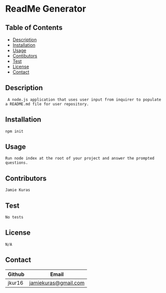 # ReadMe Generator

  ## Table of Contents

  * [Description](#Description)
  * [Installation](#Installation)
  * [Usage](#Usage)
  * [Contibutors](#Contributors)
  * [Test](#Test)
  * [License](#License)
  * [Contact](#Contact)
  
  ## Description 
     A node.js application that uses user input from inquirer to populate a README.md file for user repository.
  
  ## Installation 
    npm init

  ## Usage 
    Run node index at the root of your project and answer the prompted questions.

  ## Contributors 
    Jamie Kuras

  ## Test
    No tests

  ## License
    N/A 

  ## Contact 
  Github | Email 
  --- | ---
  jkur16 | jamiekuras@gmail.com